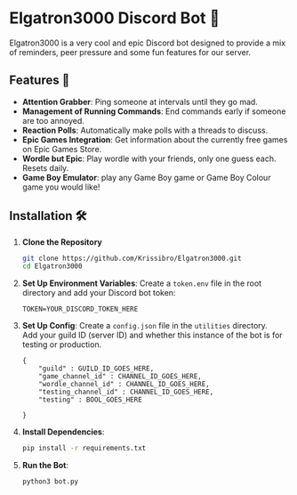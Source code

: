 # Elgatron3000 Discord Bot 🤖

Elgatron3000 is a very cool and epic Discord bot designed to provide a mix of reminders, peer pressure and some fun features for our server.

## Features 🌟

- **Attention Grabber**: Ping someone at intervals until they go mad.
- **Management of Running Commands**: End commands early if someone are too annoyed.
- **Reaction Polls**: Automatically make polls with a threads to discuss.
- **Epic Games Integration**: Get information about the currently free games on Epic Games Store.
- **Wordle but Epic**: Play wordle with your friends, only one guess each. Resets daily.
- **Game Boy Emulator**: play any Game Boy game or Game Boy Colour game you would like!

## Installation 🛠️

1. **Clone the Repository**
    ```bash
    git clone https://github.com/Krissibro/Elgatron3000.git
    cd Elgatron3000
    ```

2. **Set Up Environment Variables**: 
Create a `token.env` file in the root directory and add your Discord bot token:
    ```
    TOKEN=YOUR_DISCORD_TOKEN_HERE
    ```

3. **Set Up Config**: 
Create a `config.json` file in the `utilities` directory. \
Add your guild ID (server ID) and whether this instance of the bot is for testing or production.

    ```
    {
        "guild" : GUILD_ID_GOES_HERE,
        "game_channel_id" : CHANNEL_ID_GOES_HERE,
        "wordle_channel_id" : CHANNEL_ID_GOES_HERE,
        "testing_channel_id" : CHANNEL_ID_GOES_HERE,
        "testing" : BOOL_GOES_HERE
        
    }
    ```

4. **Install Dependencies**:
    ```bash
    pip install -r requirements.txt
    ```

5. **Run the Bot**:
    ```bash
    python3 bot.py
    ```
